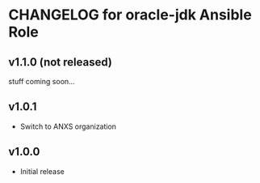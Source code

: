 # CHANGELOG for oracle-jdk Ansible Role

## v1.1.0 (not released)

stuff coming soon...

## v1.0.1

* Switch to ANXS organization

## v1.0.0

* Initial release

